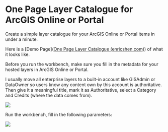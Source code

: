 # One Page Layer Catalogue for ArcGIS Online or Portal

Create a simple layer catalogue for your ArcGIS Online or Portal items in under a minute.



Here is a [Demo Page]([One Page Layer Catalogue (enricshen.com)](https://enricshen.com/apps/one-page-doc/)) of what it looks like. 


Before you run the workbench, make sure you fill in the metadata for your hosted layers in ArcGIS Online or Portal. 

I usually move all enterprise layers to a built-in account like GISAdmin or DataOwner so users know any content own by this account is authoritative. Then give it a meaningful title, mark it as Authoritative, select a Category and Credits (where the data comes from).

![](https://cdn-images-1.medium.com/max/800/1*n_nJqtl3tik-odDM3nLLIw.png)



Run the workbench, fill in the following parameters: 

![](https://cdn-images-1.medium.com/max/800/1*bjv55XSbITxaUjbHY4TKzQ.png)


